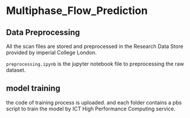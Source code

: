 # Multiphase_Flow_Prediction
## Data Preprocessing
All the scan files are stored and preprocessed in the Research Data Store provided by imperial College London. 

`preprocessing.ipynb` is the jupyter notebook file to preprocessing the raw dataset.

## model training
the code of training process is uploaded. and each folder contains a pbs script to train the model by ICT High Performance Computing service.